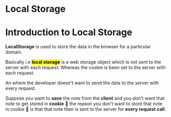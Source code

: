 # Local Storage

# Introduction to Local Storage

**LocalStorage** is used to store the data in the browser for a particular domain.

Basically i.e **<mark>local storage</mark>** is a web storage object which is not sent to the server with each request. Whereas the cookie is been set to the server with each request.

An where the developer doesn't want to send the data to the server with every request.

Suppose you want to **save** the note from the **client** and you don't want that note to get stored in **cookie** 🍪 the reason you don't want to store that note in cookie 🍪 is that that note then is sent to the server for **every request call**.